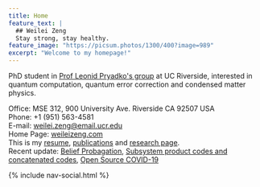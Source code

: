 ```yaml
---
title: Home
feature_text: |
  ## Weilei Zeng
  Stay strong, stay healthy.
feature_image: "https://picsum.photos/1300/400?image=989"
excerpt: "Welcome to my homepage!"
---
```

PhD student in <a href="https://faculty.ucr.edu/~leonid/">
Prof Leonid Pryadko's group</a> at UC Riverside, interested
in quantum computation, quantum error correction and condensed matter
physics.




Office: MSE 312,
900 University Ave. Riverside CA 92507 USA
<br>
Phone: +1 (951) 563-4581
<br>
E-mail: weilei.zeng@email.ucr.edu
<br>
Home Page: 
  <a href="https://weileizeng.com">weileizeng.com</a><br>
This is my <a href="./resume/">resume</a>, <a href="./publications/">publications</a> and <a href="./research/">research page</a>.
<br>
Recent update:
[Belief Probagation](research/2019/12/25/belief-propagation/),
[Subsystem product codes and concatenated codes](zwl_assets/qas-poster-hcub003.pdf),
[Open Source COVID-19](https://weileizeng.github.io/Open-Source-COVID-19)<br>



{% include nav-social.html %}